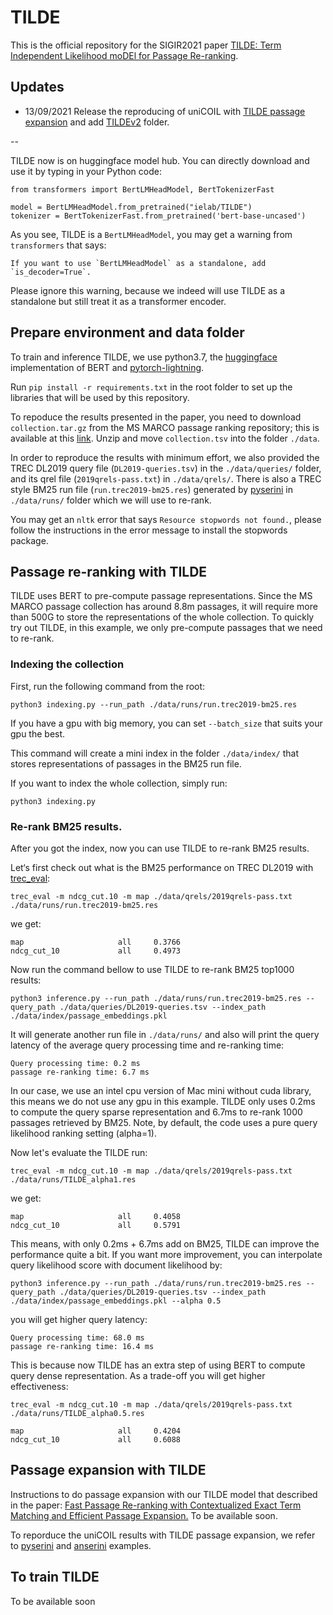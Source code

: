 # TILDE
This is the official repository for the SIGIR2021 paper [TILDE: Term Independent Likelihood moDEl for Passage Re-ranking](http://ielab.io/publications/arvin-2021-TILDE).

## Updates
- 13/09/2021 Release the reproducing of uniCOIL with [TILDE passage expansion](#passage-expansion-with-tilde) and add [TILDEv2](TILDEv2) folder.


--


TILDE now is on huggingface model hub. You can directly download and use it by typing in your Python code:

```
from transformers import BertLMHeadModel, BertTokenizerFast

model = BertLMHeadModel.from_pretrained("ielab/TILDE")
tokenizer = BertTokenizerFast.from_pretrained('bert-base-uncased')
```
As you see, TILDE is a `BertLMHeadModel`, you may get a warning from `transformers` that says:

```
If you want to use `BertLMHeadModel` as a standalone, add `is_decoder=True`.
```
Please ignore this warning, because we indeed will use TILDE as a standalone but still treat it as a transformer encoder.

## Prepare environment and data folder
To train and inference TILDE, we use python3.7, the [huggingface](https://huggingface.co/) implementation of BERT and [pytorch-lightning](https://www.pytorchlightning.ai/). 

Run `pip install -r requirements.txt` in the root folder to set up the libraries that will be used by this repository.

To repoduce the results presented in the paper, you need to download `collection.tar.gz` from the MS MARCO passage ranking repository; this is available at this [link](https://msmarco.blob.core.windows.net/msmarcoranking/collection.tar.gz). Unzip and move `collection.tsv` into the folder `./data`.

In order to reproduce the results with minimum effort, we also provided the TREC DL2019 query file (`DL2019-queries.tsv`) in the `./data/queries/` folder, and its qrel file (`2019qrels-pass.txt`) in `./data/qrels/`. There is also a TREC style BM25 run file (`run.trec2019-bm25.res`) generated by [pyserini](https://github.com/castorini/pyserini) in `./data/runs/` folder which we will use to re-rank.

You may get an `nltk` error that says `Resource stopwords not found.`, please follow the instructions in the error message to install the stopwords package.

## Passage re-ranking with TILDE
TILDE uses BERT to pre-compute passage representations. Since the MS MARCO passage collection has around 8.8m passages, it will require more than 500G to store the representations of the whole collection. To quickly try out TILDE, in this example, we only pre-compute passages that we need to re-rank.

### Indexing the collection

First, run the following command from the root:

```
python3 indexing.py --run_path ./data/runs/run.trec2019-bm25.res
```
If you have a gpu with big memory, you can set `--batch_size` that suits your gpu the best.

This command will create a mini index in the folder `./data/index/` that stores representations of passages in the BM25 run file.

If you want to index the whole collection, simply run:

```
python3 indexing.py
```
### Re-rank BM25 results.
After you got the index, now you can use TILDE to re-rank BM25 results.

Let‘s first check out what is the BM25 performance on TREC DL2019 with [trec_eval](https://github.com/usnistgov/trec_eval):

```
trec_eval -m ndcg_cut.10 -m map ./data/qrels/2019qrels-pass.txt ./data/runs/run.trec2019-bm25.res
```
we get:

```
map                     all     0.3766
ndcg_cut_10             all     0.4973
```

Now run the command bellow to use TILDE to re-rank BM25 top1000 results:

```
python3 inference.py --run_path ./data/runs/run.trec2019-bm25.res --query_path ./data/queries/DL2019-queries.tsv --index_path ./data/index/passage_embeddings.pkl 
```
It will generate another run file in `./data/runs/` and also will print the query latency of the average query processing time and re-ranking time:

```
Query processing time: 0.2 ms
passage re-ranking time: 6.7 ms
```
In our case, we use an intel cpu version of Mac mini without cuda library, this means we do not use any gpu in this example. TILDE only uses 0.2ms to compute the query sparse representation and 6.7ms to re-rank 1000 passages retrieved by BM25. Note, by default, the code uses a pure query likelihood ranking setting (alpha=1).

Now let's evaluate the TILDE run:

```
trec_eval -m ndcg_cut.10 -m map ./data/qrels/2019qrels-pass.txt ./data/runs/TILDE_alpha1.res 
```
we get:

```
map                     all     0.4058
ndcg_cut_10             all     0.5791
```
This means, with only 0.2ms + 6.7ms add on BM25, TILDE can improve the performance quite a bit. If you want more improvement, you can interpolate query likelihood score with document likelihood by:

```
python3 inference.py --run_path ./data/runs/run.trec2019-bm25.res --query_path ./data/queries/DL2019-queries.tsv --index_path ./data/index/passage_embeddings.pkl --alpha 0.5
```
you will get higher query latency:

```
Query processing time: 68.0 ms
passage re-ranking time: 16.4 ms
```
This is because now TILDE has an extra step of using BERT to compute query dense representation. As a trade-off you will get higher effectiveness:

```
trec_eval -m ndcg_cut.10 -m map ./data/qrels/2019qrels-pass.txt ./data/runs/TILDE_alpha0.5.res 
```
```
map                     all     0.4204
ndcg_cut_10             all     0.6088
```
## Passage expansion with TILDE
Instructions to do passage expansion with our TILDE model that described in the paper: [Fast Passage Re-ranking with Contextualized Exact Term
Matching and Efficient Passage Expansion.](https://arxiv.org/pdf/2108.08513)
To be available soon.

To reporduce the uniCOIL results with TILDE passage expansion, we refer to [pyserini](https://github.com/castorini/pyserini/blob/master/docs/experiments-unicoil-tilde-expansion.md) and [anserini](https://github.com/castorini/anserini/blob/master/docs/experiments-msmarco-passage-unicoil-tilde-expansion.md) examples.

## To train TILDE
To be available soon
